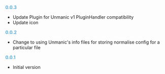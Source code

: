**<span style="color:#56adda">0.0.3</span>**
- Update Plugin for Unmanic v1 PluginHandler compatibility
- Update icon

**<span style="color:#56adda">0.0.2</span>**
- Change to using Unmanic's info files for storing normalise config for a particular file

**<span style="color:#56adda">0.0.1</span>**
- Initial version
